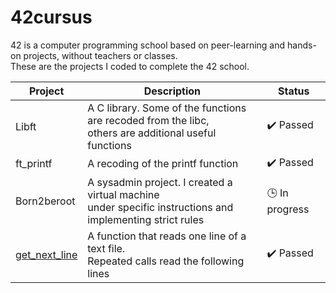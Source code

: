 # 42cursus

42 is a computer programming school based on peer-learning and hands-on projects, without teachers or classes.<br>
These are the projects I coded to complete the 42 school.

| Project  | Description  |  Status |
|----------|--------------|---------|
| Libft  | A C library. Some of the functions are recoded from the libc,<br>others are additional useful functions   | :heavy_check_mark: Passed  |
| ft_printf  | A recoding of the printf function  |  :heavy_check_mark: Passed |
| Born2beroot  | A sysadmin project. I created a virtual machine<br>under specific instructions and implementing strict rules  | :clock3: In progress  |
| [get_next_line](https://github.com/coale/get_next_line)  | A function that reads one line of a text file.<br> Repeated calls read the following lines | :heavy_check_mark: Passed  |
